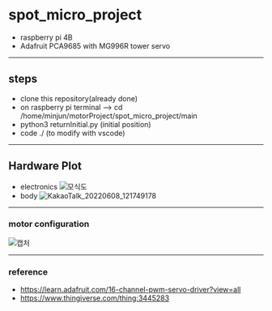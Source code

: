 # spot_micro_project
- raspberry pi 4B
- Adafruit PCA9685 with MG996R tower servo
---
## steps
- clone this repository(already done)
- on raspberry pi terminal --> cd /home/minjun/motorProject/spot_micro_project/main
- python3 returnInitial.py (initial position)
- code ./ (to modify with vscode)
---
## Hardware Plot
- electronics
![모식도](https://user-images.githubusercontent.com/68832065/172523955-014323d6-6b71-4081-909f-5676dc2463ff.jpg)
- body
![KakaoTalk_20220608_121749178](https://user-images.githubusercontent.com/68832065/172524383-22f68d02-c0e9-4a5e-ae85-4bd4263f74de.jpg)
---
### motor configuration
![캡처](https://user-images.githubusercontent.com/68832065/171987098-c1535424-1386-4429-a698-c221a35c64bc.JPG)

---
### reference
- https://learn.adafruit.com/16-channel-pwm-servo-driver?view=all
- https://www.thingiverse.com/thing:3445283
